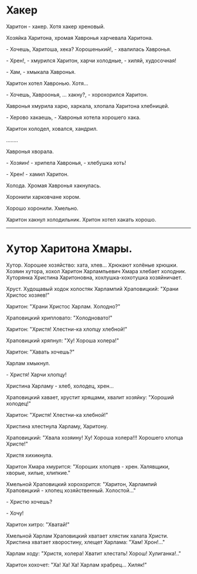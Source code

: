 #  Хакер
Харитон - хакер. Хотя хакер хреновый.

Хозяйка Харитона, хромая Хавронья харчевала Харитона.

\- Хочешь, Харитоша, хека? Хорошенький!, - хвалилась Хавронья.

\- Хрен!, - хмурился Харитон, харчи холодные, - хиляй, худосочная!

\- Хам, - хмыкала Хавронья.

Харитон хотел Хавронью. Хотя...

\- Хочешь, Хавроонья, ... хакну?, - хорохорился Харитон.

Хавронья хмурила харю, харкала, хлопала Харитона хлебницей.

\- Херово хакаешь, - Хавронья хотела хорошего хака.

Харитон холодел, ховался, хандрил.

........

Хавронья хворала.

\- Хозяин! - хрипела Хавронья, - хлебушка хоть!

\- Хрен! - хамил Харитон.

Холода. Хромая Хавронья хакнулась.

Хоронили харковчане хором.

Хорошо хоронили. Хмельно.

Харитон хакнул холодильник. Хритон хотел хакать хорошо.

----
#  Хутор Харитона Хмары.
Хутор. Хорошее хозяйство: хата, хлев... Хрюкают холёные хрюшки. Хозяин хутора, хохол Харитон Харлампьевич Хмара хлебает холодник. Хуторянка Христина Харитоновна, хохлушка-хохотушка хозяйничает.

Хруст. Худощавый ходок холостяк Харлампий Храповицкий: "Храни Христос хозяев!"

Харитон: "Храни Христос Харлам. Холодно?"

Храповицкий хрипловато: "Холодновато!"

Харитон: "Христя! Хлестни-ка хлопцу хлебной!"

Храповицкий хряпнул: "Ху! Хороша холера!"

Харитон: "Хавать хочешь?"

Харлам хмыкнул.

\- Христя! Харчи хлопцу!

Христина Харламу - хлеб, холодец, хрен...

Храповицкий хавает, хрустит хрящами, хвалит хозяйку: "Хороший холодец!"

Харитон: "Христя! Хлестни-ка хлебной!"

Христина хлестнула Харламу, Харитону.

Храповицкий: "Хвала хозяину! Ху! Хороша холера!!! Хорошего хлопца Христе!"

Христя хихикнула.

Харитон Хмара хмурится: "Хороших хлопцев - хрен. Халявщики, хворые, хилые, хлипкие."

Хмельной Храповицкий хорохорится: "Харитон, Харлампий Храповицкий - хлопец хозяйственный. Холостой..."

\- Христю хочешь?

\- Хочу!

Харитон хитро: "Хватай!"

Хмельной Харлам Храповицкий хватает хлястик халата Христи. Христина хватает хворостину, хлещет Харлама: "Хам! Хрон!..."

Харлам ходу: "Христя, холера! Хватит хлестать! Хорош! Хулиганка!.."

Харитон хохочет: "Ха! Ха! Ха! Харлам храбрец... Хиляк!"

